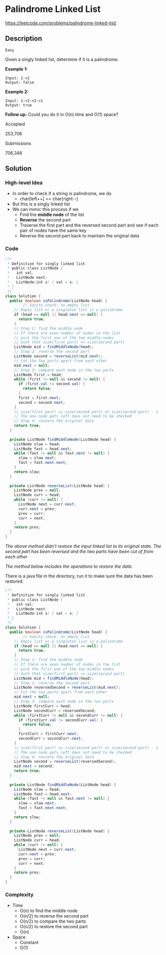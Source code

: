 # Palindrome Linked List

<https://leetcode.com/problems/palindrome-linked-list/>

## Description

`Easy`

Given a singly linked list, determine if it is a palindrome.

**Example 1:**

```
Input: 1->2
Output: false
```

**Example 2:**

```
Input: 1->2->2->1
Output: true
```

**Follow up:**
Could you do it in O(n) time and O(1) space?

Accepted

253,706

Submissions

706,346

## Solution

### High-level Idea

- In order to check if a string is palindrome, we do
  - char[left++] == char[right--]
- But this is a singly linked list
- We can mimic this process if we
  - Find the **middle node** of the list
  - **Reverse** the second part
  - Traverse the first part and the reversed second part and see if each pair of nodes have the same key
  - Reverse the second part back to maintain the original data

### Code

```java
/**
 * Definition for singly-linked list.
 * public class ListNode {
 *   int val;
 *   ListNode next;
 *   ListNode(int x) { val = x; }
 * }
 */
class Solution {
  public boolean isPalindrome(ListNode head) {
		// Sanity check: no empty list
    // Empty list or a singleton list is a palindrome
    if (head == null || head.next == null) {
      return true;
    }
    // Step 1: find the middle node
    // If there are even number of nodes in the list
    // pick the first one of the two middle nodes
    // Such that size(first part) <= size(second part)
    ListNode mid = findMiddleNode(head);
    // Step 2: reverse the second part
    ListNode second = reverseList(mid.next);
    // Cut the two parts apart from each other
    mid.next = null;
    // Step 3: compare each node in the two parts
    ListNode first = head;
    while (first != null && second != null) {
      if (first.val != second.val) {
        return false;
      }
      first = first.next;
      second = second.next;
    }
    // size(first part) == size(second part) or size(second part) - 1
    // The one node gets left does not need to be checked
    // Step 4: restore the original data
    return true;
  }
  
  private ListNode findMiddleNode(ListNode head) {
    ListNode slow = head;
    ListNode fast = head.next;
    while (fast != null && fast.next != null) {
      slow = slow.next;
      fast = fast.next.next;
    }
    return slow;
  }
  
  private ListNode reverseList(ListNode head) {
    ListNode prev = null;
    ListNode curr = head;
    while (curr != null) {
      ListNode next = curr.next;
      curr.next = prev;
      prev = curr;
      curr = next;
    }
    return prev;
  }
}
```

*The above method didn't restore the input linked list to its original state. The second part has been reversed and the two parts have been cut of from each other*

*The method below includes the operations to restore the data*

There is a java file in the directory, run it to make sure the data has been restored.

```java
/**
 * Definition for singly-linked list.
 * public class ListNode {
 *   int val;
 *   ListNode next;
 *   ListNode(int x) { val = x; }
 * }
 */
class Solution {
  public boolean isPalindrome(ListNode head) {
		// Sanity check: no empty list
    // Empty list or a singleton list is a palindrome
    if (head == null || head.next == null) {
      return true;
    }
    // Step 1: find the middle node
    // If there are even number of nodes in the list
    // pick the first one of the two middle nodes
    // Such that size(first part) <= size(second part)
    ListNode mid = findMiddleNode(head);
    // Step 2: reverse the second part
    ListNode reversedSecond = reverseList(mid.next);
    // Cut the two parts apart from each other
    mid.next = null;
    // Step 3: compare each node in the two parts
    ListNode firstCurr = head;
    ListNode secondCurr = reversedSecond;
    while (firstCurr != null && secondCurr != null) {
      if (firstCurr.val != secondCurr.val) {
        return false;
      }
      firstCurr = firstCurr.next;
      secondCurr = secondCurr.next;
    }
    // size(first part) == size(second part) or size(second part) - 1
    // The one node gets left does not need to be checked
    // Step 4: restore the original data
    ListNode second = reverseList(reversedSecond);
    mid.next = second;
    return true;
  }
  
  private ListNode findMiddleNode(ListNode head) {
    ListNode slow = head;
    ListNode fast = head.next;
    while (fast != null && fast.next != null) {
      slow = slow.next;
      fast = fast.next.next;
    }
    return slow;
  }
  
  private ListNode reverseList(ListNode head) {
    ListNode prev = null;
    ListNode curr = head;
    while (curr != null) {
      ListNode next = curr.next;
      curr.next = prev;
      prev = curr;
      curr = next;
    }
    return prev;
  }
}
```

### Complexity

- Time
  - O(n) to find the middle node
  - O(n/2) to reverse the second part
  - O(n/2) to compare the two parts
  - O(n/2) to restore the second part
  - O(n)
- Space
  - Constant
  - O(1)